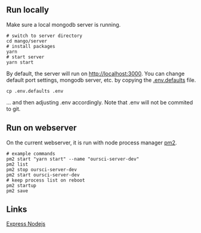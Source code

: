 ## Run locally

Make sure a local mongodb server is running.

```
# switch to server directory
cd mango/server
# install packages
yarn
# start server
yarn start
```

By default, the server will run on [http://localhost:3000](http://localhost:3000). You can change default port settings, mongodb server, etc. by copying the [.env.defaults](./.env.defaults) file.

```
cp .env.defaults .env
```

... and then adjusting .env accordingly. Note that .env will not be commited to git.

## Run on webserver

On the current webserver, it is run with node process manager [pm2](http://pm2.keymetrics.io/).

```
# example commands
pm2 start "yarn start" --name "oursci-server-dev"
pm2 list
pm2 stop oursci-server-dev
pm2 start oursci-server-dev
# keep process list on reboot
pm2 startup
pm2 save
```

## Links

[Express Nodejs](https://developer.mozilla.org/en-US/docs/Learn/Server-side/Express_Nodejs/routes)
